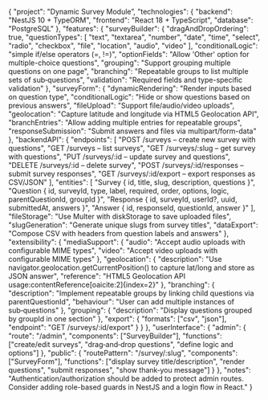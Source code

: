 

{
  "project": "Dynamic Survey Module”,
  "technologies": {
    "backend": "NestJS 10 + TypeORM",
    "frontend": "React 18 + TypeScript",
    "database": "PostgreSQL"
  },
  "features": {
    "surveyBuilder": {
      "dragAndDropOrdering": true,
      "questionTypes": [
        "text",
        "textarea",
        "number",
        "date",
        "time",
        "select",
        "radio",
        "checkbox",
        "file",
        "location",
        "audio",
        "video"
      ],
      "conditionalLogic": "simple if/else operators (=, !=)",
      "optionFields": "Allow 'Other' option for multiple-choice questions",
      "grouping": "Support grouping multiple questions on one page",
      "branching": "Repeatable groups to list multiple sets of sub‑questions",
      "validation": "Required fields and type-specific validation"
    },
    "surveyForm": {
      "dynamicRendering": "Render inputs based on question type",
      "conditionalLogic": "Hide or show questions based on previous answers",
      "fileUpload": "Support file/audio/video uploads",
      "geolocation": "Capture latitude and longitude via HTML5 Geolocation API",
      "branchEntries": "Allow adding multiple entries for repeatable groups",
      "responseSubmission": "Submit answers and files via multipart/form-data"
    },
    "backendAPI": {
      "endpoints": [
        "POST /surveys – create new survey with questions",
        "GET /surveys – list surveys",
        "GET /surveys/:slug – get survey with questions",
        "PUT /surveys/:id – update survey and questions",
        "DELETE /surveys/:id – delete survey",
        "POST /surveys/:id/responses – submit survey responses",
        "GET /surveys/:id/export – export responses as CSV/JSON"
      ],
      "entities": [
        "Survey { id, title, slug, description, questions }",
        "Question { id, surveyId, type, label, required, order, options, logic, parentQuestionId, groupId }",
        "Response { id, surveyId, userId?, uuid, submittedAt, answers }",
        "Answer { id, responseId, questionId, answer }"
      ],
      "fileStorage": "Use Multer with diskStorage to save uploaded files",
      "slugGeneration": "Generate unique slugs from survey titles",
      "dataExport": "Compose CSV with headers from question labels and answers"
    },
    "extensibility": {
      "mediaSupport": {
        "audio": "Accept audio uploads with configurable MIME types",
        "video": "Accept video uploads with configurable MIME types"
      },
      "geolocation": {
        "description": "Use navigator.geolocation.getCurrentPosition() to capture lat/long and store as JSON answer",
        "reference": "HTML5 Geolocation API usage:contentReference[oaicite:2]{index=2}"
      },
      "branching": {
        "description": "Implement repeatable groups by linking child questions via parentQuestionId",
        "behaviour": "User can add multiple instances of sub‑questions"
      },
      "grouping": {
        "description": "Display questions grouped by groupId in one section"
      },
      "export": {
        "formats": ["csv", "json"],
        "endpoint": "GET /surveys/:id/export"
      }
    }
  },
  "userInterface": {
    "admin": {
      "route": "/admin",
      "components": ["SurveyBuilder"],
      "functions": ["create/edit surveys", "drag‑and‑drop questions", "define logic and options"]
    },
    "public": {
      "routePattern": "/survey/:slug",
      "components": ["SurveyForm"],
      "functions": ["display survey title/description", "render questions", "submit responses", "show thank‑you message"]
    }
  },
  "notes": "Authentication/authorization should be added to protect admin routes.  Consider adding role-based guards in NestJS and a login flow in React."
}
